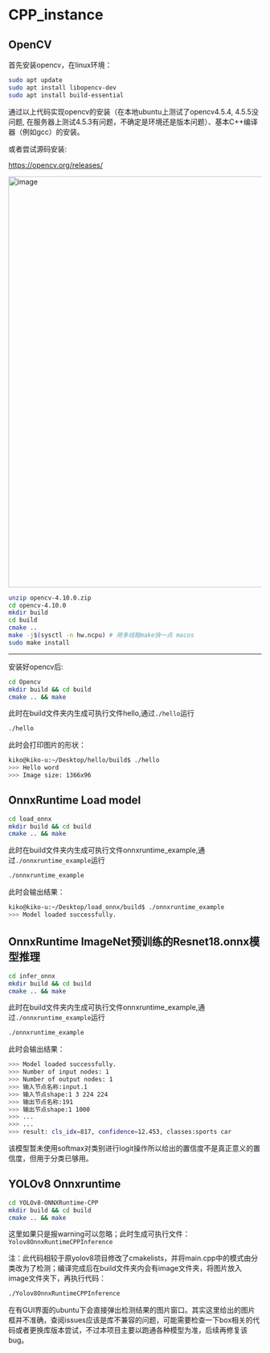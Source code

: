 # CPP_instance

## OpenCV
首先安装opencv，在linux环境：
```bash
sudo apt update
sudo apt install libopencv-dev
sudo apt install build-essential
```
通过以上代码实现opencv的安装（在本地ubuntu上测试了opencv4.5.4, 4.5.5没问题, 在服务器上测试4.5.3有问题，不确定是环境还是版本问题）、基本C++编译器（例如gcc）的安装。

或者尝试源码安装:

https://opencv.org/releases/

<img width="816" alt="image" src="https://github.com/user-attachments/assets/d160a439-299b-4e1e-bdfb-aa080e5abc88" />

```bash
unzip opencv-4.10.0.zip
cd opencv-4.10.0
mkdir build
cd build
cmake ..
make -j$(sysctl -n hw.ncpu) # 用多线程make快一点 macos
sudo make install
```

---

安装好opencv后:


```bash
cd Opencv
mkdir build && cd build
cmake .. && make
```
此时在build文件夹内生成可执行文件hello,通过`./hello`运行

```bash
./hello
```
此时会打印图片的形状：
```bash
kiko@kiko-u:~/Desktop/hello/build$ ./hello
>>> Hello word
>>> Image size: 1366x96
```

## OnnxRuntime Load model
```bash
cd load_onnx
mkdir build && cd build
cmake .. && make
```
此时在build文件夹内生成可执行文件onnxruntime_example,通过`./onnxruntime_example`运行
```bash
./onnxruntime_example
```

此时会输出结果：
```bash
kiko@kiko-u:~/Desktop/load_onnx/build$ ./onnxruntime_example 
>>> Model loaded successfully.
```

## OnnxRuntime ImageNet预训练的Resnet18.onnx模型推理
```bash
cd infer_onnx
mkdir build && cd build
cmake .. && make
```

此时在build文件夹内生成可执行文件onnxruntime_example,通过`./onnxruntime_example`运行
```bash
./onnxruntime_example
```

此时会输出结果：
```bash
>>> Model loaded successfully.
>>> Number of input nodes: 1
>>> Number of output nodes: 1
>>> 输入节点名称:input.1
>>> 输入节点shape:1 3 224 224 
>>> 输出节点名称:191
>>> 输出节点shape:1 1000 
>>> ...
>>> ...
>>> result: cls_idx=817, confidence=12.453, classes:sports car
```
该模型暂未使用softmax对类别进行logit操作所以给出的置信度不是真正意义的置信度，但用于分类已够用。

## YOLOv8 Onnxruntime
```bash
cd YOLOv8-ONNXRuntime-CPP
mkdir build && cd build
cmake .. && make
```
这里如果只是报warning可以忽略；此时生成可执行文件：`Yolov8OnnxRuntimeCPPInference`

注：此代码相较于原yolov8项目修改了cmakelists，并将main.cpp中的模式由分类改为了检测；编译完成后在build文件夹内会有image文件夹，将图片放入image文件夹下，再执行代码：
```bash
./Yolov8OnnxRuntimeCPPInference
```
在有GUI界面的ubuntu下会直接弹出检测结果的图片窗口。其实这里给出的图片框并不准确，查阅issues应该是库不兼容的问题，可能需要检查一下box相关的代码或者更换库版本尝试，不过本项目主要以跑通各种模型为准，后续再修复该bug。
